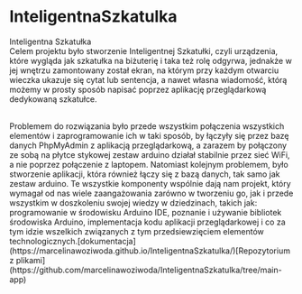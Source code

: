 # InteligentnaSzkatulka

Inteligentna Szkatułka <br/> 
Celem projektu było stworzenie Inteligentnej Szkatułki, czyli urządzenia, które wygląda jak szkatułka na biżuterię i taka też rolę odgyrwa, jednakże w jej wnętrzu zamontowany został ekran, na którym przy każdym otwarciu wieczka ukazuje się cytat lub sentencja, a nawet własna wiadomość, którą możemy w prosty sposób napisać poprzez aplikację przeglądarkową dedykowaną szkatułce. 

<br/>
Problemem do rozwiązania było przede wszystkim połączenia wszystkich elementów i zaprogramowanie ich w taki sposób, by łączyły się przez bazę danych PhpMyAdmin z aplikacją przeglądarkową, a zarazem by połączony ze sobą na płytce stykowej zestaw arduino działał stabilnie przez sieć WiFi, a nie poprzez połączenie z laptopem. Natomiast kolejnym problemem, było stworzenie aplikacji, która również łączy się z bazą danych, tak samo jak zestaw arduino. Te wszystkie komponenty wspólnie dają nam projekt, który wymagał od nas wiele zaangażowania zarówno w tworzeniu go, jak i przede wszystkim w doszkoleniu swojej wiedzy w dziedzinach, takich jak: programowanie w środowisku Arduino IDE, poznanie i używanie bibliotek środowiska Arduino, implementacja kodu aplikacji przeglądarkowej i co za tym idzie wszelkich związanych z tym przedsiewzięciem elementów technologicznych.[dokumentacja](https://marcelinawoziwoda.github.io/InteligentnaSzkatulka/)[Repozytorium z plikami](https://github.com/marcelinawoziwoda/InteligentnaSzkatulka/tree/main-app)
